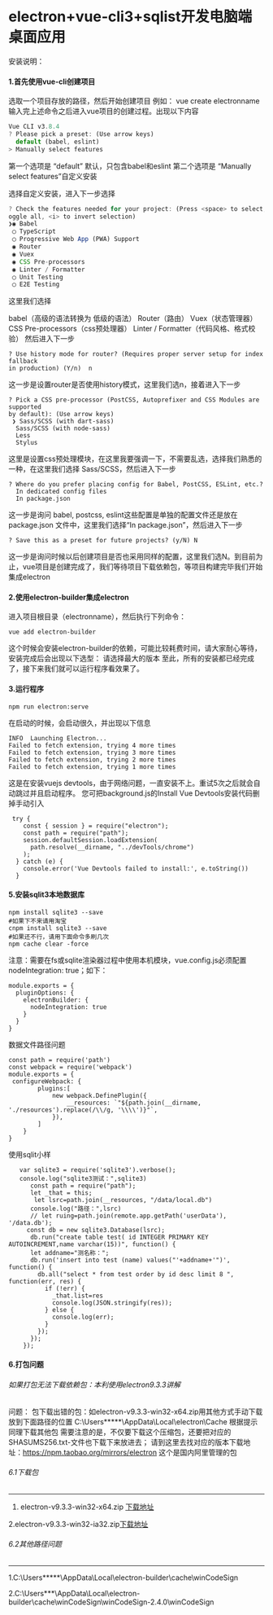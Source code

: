 # electron+vue-cli3+sqlist开发电脑端桌面应用
安装说明：
#### 1.首先使用vue-cli创建项目
选取一个项目存放的路径，然后开始创建项目 例如：
vue create electronname
输入完上述命令之后进入vue项目的创建过程。出现以下内容

```javascript
Vue CLI v3.8.4
? Please pick a preset: (Use arrow keys)
  default (babel, eslint) 
> Manually select features 

```
第一个选项是 “default” 默认，只包含babel和eslint
第二个选项是 “Manually select features”自定义安装

选择自定义安装，进入下一步选择

```javascript
? Check the features needed for your project: (Press <space> to select, <a> to t
oggle all, <i> to invert selection)
❯◉ Babel
 ◯ TypeScript
 ◯ Progressive Web App (PWA) Support
 ◉ Router
 ◉ Vuex
 ◉ CSS Pre-processors
 ◉ Linter / Formatter
 ◯ Unit Testing
 ◯ E2E Testing
```
这里我们选择

babel（高级的语法转换为 低级的语法）
Router（路由）
Vuex（状态管理器）
CSS Pre-processors（css预处理器）
Linter / Formatter（代码风格、格式校验）
然后进入下一步

```
? Use history mode for router? (Requires proper server setup for index fallback 
in production) (Y/n)  n
```
这一步是设置router是否使用history模式，这里我们选n，接着进入下一步

```
? Pick a CSS pre-processor (PostCSS, Autoprefixer and CSS Modules are supported 
by default): (Use arrow keys)
 ❯ Sass/SCSS (with dart-sass) 
  Sass/SCSS (with node-sass) 
  Less 
  Stylus 
```
这里是设置css预处理模块，在这里我要强调一下，不需要乱选，选择我们熟悉的一种，在这里我们选择 Sass/SCSS，然后进入下一步

```
? Where do you prefer placing config for Babel, PostCSS, ESLint, etc.? 
  In dedicated config files 
  In package.json 
```
这一步是询问 babel, postcss, eslint这些配置是单独的配置文件还是放在package.json 文件中，这里我们选择“In package.json”，然后进入下一步

```
? Save this as a preset for future projects? (y/N) N
```
这一步是询问时候以后创建项目是否也采用同样的配置，这里我们选N。到目前为止，vue项目是创建完成了，我们等待项目下载依赖包，等项目构建完毕我们开始集成electron

#### 2.使用electron-builder集成electron
进入项目根目录（electronname），然后执行下列命令：
```
vue add electron-builder
```
这个时候会安装electron-builder的依赖，可能比较耗费时间，请大家耐心等待，安装完成后会出现以下选型：
请选择最大的版本
至此，所有的安装都已经完成了，接下来我们就可以运行程序看效果了。
#### 3.运行程序
```
npm run electron:serve
```
在启动的时候，会启动很久，并出现以下信息

```
INFO  Launching Electron...
Failed to fetch extension, trying 4 more times
Failed to fetch extension, trying 3 more times
Failed to fetch extension, trying 2 more times
Failed to fetch extension, trying 1 more times
```
这是在安装vuejs devtools，由于网络问题，一直安装不上。重试5次之后就会自动跳过并且启动程序。
您可把background.js的Install Vue Devtools安装代码删掉手动引入
  ```
   try {
      const { session } = require("electron");
      const path = require("path");
      session.defaultSession.loadExtension(
        path.resolve(__dirname, "../devTools/chrome") 
      ); 
    } catch (e) {
      console.error('Vue Devtools failed to install:', e.toString())
    }
  ```
#### 5.安装sqlit3本地数据库
```
npm install sqlite3 --save
#如果下不来请用淘宝
cnpm install sqlite3 --save
#如果还不行，请用下面命令多刷几次
npm cache clear -force
```
注意：需要在fs或sqlite渲染器过程中使用本机模块，vue.config.js必须配置 nodeIntegration: true；如下：
```
module.exports = {
  pluginOptions: {
    electronBuilder: {
      nodeIntegration: true
    }
  }
}
```
数据文件路径问题
```
const path = require('path')
const webpack = require('webpack')
module.exports = {
 configureWebpack: {
        plugins:[
            new webpack.DefinePlugin({
                __resources: `"${path.join(__dirname, './resources').replace(/\\/g, '\\\\')}"`,
            }),
        ]
    }
}
```
使用sqlit小样
```
   var sqlite3 = require('sqlite3').verbose();
   console.log("sqlite3测试：",sqlite3)
      const path = require("path");
      let _that = this;
       let lsrc=path.join(__resources, "/data/local.db")
      console.log("路径：",lsrc)
      // let ruing=path.join(remote.app.getPath('userData'), '/data.db');
     const db = new sqlite3.Database(lsrc);
      db.run("create table test( id INTEGER PRIMARY KEY AUTOINCREMENT,name varchar(15))", function() {
      let addname="测名称：";
      db.run('insert into test (name) values("'+addname+'")', function() {
        db.all("select * from test order by id desc limit 8 ", function(err, res) {
          if (!err) {
            _that.list=res
            console.log(JSON.stringify(res));
          } else {
            console.log(err);
          }
        });
      });
    });
```

#### 6.打包问题
###### 如果打包无法下载依赖包：本利使用electron9.3.3讲解

问题： 包下载出错的包：如electron-v9.3.3-win32-x64.zip用其他方式手动下载放到下面路径的位置 C:\Users\*****\AppData\Local\electron\Cache 根据提示同理下载其他包 需要注意的是，不仅要下载这个压缩包，还要把对应的SHASUMS256.txt-文件也下载下来放进去； 
请到这里去找对应的版本下载地址：https://npm.taobao.org/mirrors/electron 这个是国内阿里管理的包
###### 6.1下载包

------------

1. electron-v9.3.3-win32-x64.zip [下载地址](https://npm.taobao.org/mirrors/electron/9.3.3/electron-v9.3.3-win32-x64.zip "下载地址") 

2.electron-v9.3.3-win32-ia32.zip[下载地址](https://npm.taobao.org/mirrors/electron/9.3.3/electron-v9.3.3-win32-ia32.zip "下载地址")
###### 6.2其他路径问题

------------

1.C:\Users\*****\AppData\Local\electron-builder\cache\winCodeSign

2.C:\Users\***\AppData\Local\electron-builder\cache\winCodeSign\winCodeSign-2.4.0\winCodeSign
